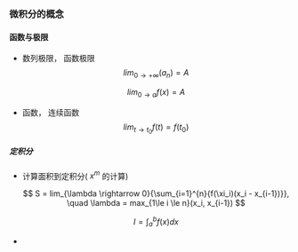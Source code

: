 ### 微积分的概念

#### 函数与极限

- 数列极限， 函数极限
  $$
  lim_{0 \rightarrow +\infty}(a_n) = A
  $$
  
  $$
  lim_{0 \rightarrow a}{f(x)} = A
  $$
  
  
  
- 函数， 连续函数
  $$
  lim_{t \rightarrow t_0}{f(t)} = f(t_0)
  $$


##### 定积分

- 计算面积到定积分( $x^m$ 的计算)

  $$
  S = lim_{\lambda \rightarrow 0}{\sum_{i=1}^{n}{f(\xi_i)(x_i - x_{i-1})}}, \quad \lambda = max_{1\le i \le n}(x_i, x_{i-1})
  $$
  
  $$
  I = \int_{a}^{b}{f(x)}dx
  $$
  

- 